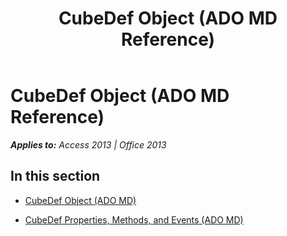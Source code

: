 ﻿---
title: CubeDef Object (ADO MD Reference)
TOCTitle: CubeDef Object (ADO MD)
ms:assetid: 81513e39-a1b3-4af7-ba59-0446fafe51f8
ms:mtpsurl: https://msdn.microsoft.com/en-us/library/JJ249552(v=office.15)
ms:contentKeyID: 48545946
ms.date: 09/18/2015
mtps_version: v=office.15
---

# CubeDef Object (ADO MD Reference)


_**Applies to:** Access 2013 | Office 2013_

## In this section

  - [CubeDef Object (ADO MD)](cubedef-object-ado-md.md)

  - [CubeDef Properties, Methods, and Events (ADO MD)](cubedef-properties-methods-and-events-ado-md.md)

